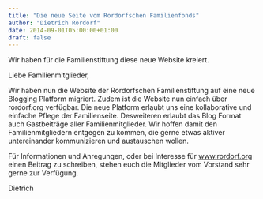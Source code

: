 ```yaml
---
title: "Die neue Seite vom Rordorfschen Familienfonds"
author: "Dietrich Rordorf"
date: 2014-09-01T05:00:00+01:00
draft: false
---
```

Wir haben für die Familienstiftung diese neue Website kreiert.

<!--more-->

Liebe Familienmitglieder,

Wir haben nun die Website der Rordorfschen Familienstiftung auf eine neue Blogging Platform migriert. Zudem ist die Website
nun einfach über rordorf.org verfügbar. Die neue Platform erlaubt uns eine kollaborative und einfache Pflege der Familienseite.
Desweiteren erlaubt das Blog Format auch Gastbeiträge aller Familienmitglieder. Wir hoffen damit den Familienmitgliedern
entgegen zu kommen, die gerne etwas aktiver untereinander kommunizieren und austauschen wollen.

Für Informationen und Anregungen, oder bei Interesse für www.rordorf.org einen Beitrag zu schreiben, stehen euch die
Mitglieder vom Vorstand sehr gerne zur Verfügung.

Dietrich
